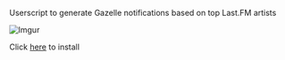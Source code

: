 Userscript to generate Gazelle notifications based on top Last.FM artists

![Imgur](http://i.imgur.com/id9wPdt.png)

Click [here](https://github.com/SavageCore/gazelle-lastfm-notifications/raw/master/src/gazelle-lastfm-notifications.user.js) to install
